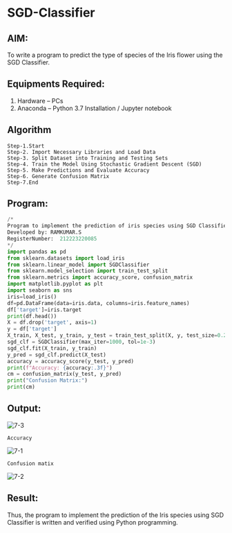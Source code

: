 # SGD-Classifier
## AIM:
To write a program to predict the type of species of the Iris flower using the SGD Classifier.

## Equipments Required:
1. Hardware – PCs
2. Anaconda – Python 3.7 Installation / Jupyter notebook

## Algorithm
```
Step-1.Start
Step-2. Import Necessary Libraries and Load Data
Step-3. Split Dataset into Training and Testing Sets
Step-4. Train the Model Using Stochastic Gradient Descent (SGD)
Step-5. Make Predictions and Evaluate Accuracy
Step-6. Generate Confusion Matrix
Step-7.End
```

## Program:
```py
/*
Program to implement the prediction of iris species using SGD Classifier.
Developed by: RAMKUMAR.S
RegisterNumber:  212223220085
*/
import pandas as pd 
from sklearn.datasets import load_iris
from sklearn.linear_model import SGDClassifier
from sklearn.model_selection import train_test_split
from sklearn.metrics import accuracy_score, confusion_matrix
import matplotlib.pyplot as plt
import seaborn as sns
iris=load_iris()
df=pd.DataFrame(data=iris.data, columns=iris.feature_names)
df['target']=iris.target
print(df.head())
X = df.drop('target', axis=1)
y = df['target']
X_train, X_test, y_train, y_test = train_test_split(X, y, test_size=0.2, random_state=42)
sgd_clf = SGDClassifier(max_iter=1000, tol=1e-3)
sgd_clf.fit(X_train, y_train)
y_pred = sgd_clf.predict(X_test)
accuracy = accuracy_score(y_test, y_pred)
print(f"Accuracy: {accuracy:.3f}")
cm = confusion_matrix(y_test, y_pred)
print("Confusion Matrix:")
print(cm)
```

## Output:

![7-3](https://github.com/user-attachments/assets/61036d27-75a8-4314-b009-38d3655e40cd)
```
Accuracy
```
![7-1](https://github.com/user-attachments/assets/99ac6704-5c90-4205-a87e-483ddf50b8b1)

```
Confusion matix
```
![7-2](https://github.com/user-attachments/assets/b7e6805c-0480-4713-9013-79088f048fe2)



## Result:
Thus, the program to implement the prediction of the Iris species using SGD Classifier is written and verified using Python programming.
